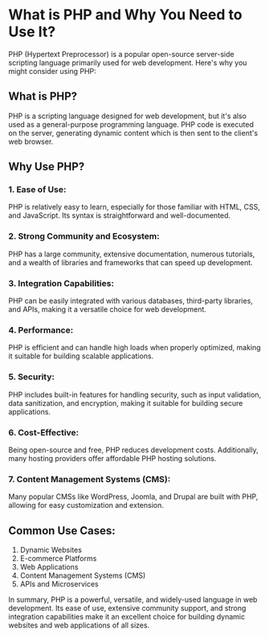 # What is PHP and Why You Need to Use It?

PHP (Hypertext Preprocessor) is a popular open-source server-side scripting language primarily used for web development. Here's why you might consider using PHP:

## What is PHP?

PHP is a scripting language designed for web development, but it's also used as a general-purpose programming language. PHP code is executed on the server, generating dynamic content which is then sent to the client's web browser.

## Why Use PHP?

### 1. Ease of Use:
PHP is relatively easy to learn, especially for those familiar with HTML, CSS, and JavaScript. Its syntax is straightforward and well-documented.

### 2. Strong Community and Ecosystem:
PHP has a large community, extensive documentation, numerous tutorials, and a wealth of libraries and frameworks that can speed up development.

### 3. Integration Capabilities:
PHP can be easily integrated with various databases, third-party libraries, and APIs, making it a versatile choice for web development.

### 4. Performance:
PHP is efficient and can handle high loads when properly optimized, making it suitable for building scalable applications.

### 5. Security:
PHP includes built-in features for handling security, such as input validation, data sanitization, and encryption, making it suitable for building secure applications.

### 6. Cost-Effective:
Being open-source and free, PHP reduces development costs. Additionally, many hosting providers offer affordable PHP hosting solutions.

### 7. Content Management Systems (CMS):
Many popular CMSs like WordPress, Joomla, and Drupal are built with PHP, allowing for easy customization and extension.

## Common Use Cases:

1. Dynamic Websites
2. E-commerce Platforms
3. Web Applications
4. Content Management Systems (CMS)
5. APIs and Microservices

In summary, PHP is a powerful, versatile, and widely-used language in web development. Its ease of use, extensive community support, and strong integration capabilities make it an excellent choice for building dynamic websites and web applications of all sizes.
